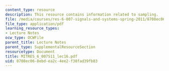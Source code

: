 ```yaml
---
content_type: resource
description: This resource contains information related to sampling.
file: /media/courses/res-6-007-signals-and-systems-spring-2011/8708ec068ebdea2c4ee2f38fad39fb83_MITRES_6_007S11_lec16.pdf
file_type: application/pdf
learning_resource_types:
- Lecture Notes
ocw_type: OCWFile
parent_title: Lecture Notes
parent_type: SupplementalResourceSection
resourcetype: Document
title: MITRES_6_007S11_lec16.pdf
uid: 8708ec06-8ebd-ea2c-4ee2-f38fad39fb83
---
```

